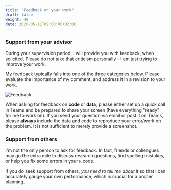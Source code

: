 ```yaml
---
title: "Feedback on your work"
draft: false
weight: 40
date: 2020-05-11T09:00:00+02:00
---
```


### Support from your advisor

During your supervision period, I will provide you with feedback, when solicited. Please do not take that criticism personally - I am just trying to improve your work.

My feedback typically falls into one of the three categories below. Please evaluate the importance of my comment, and address it in a revision to your work.

![Feedback](/assets/feedback.png)


When asking for feedback on __code__ or __data__, please either set up a quick call in Teams and be prepared to share your screen (have everything "ready" for me to work on). If you send your question via email or post it on Teams, please __always__ include the data and code to reproduce your error/work on the problem. It is not sufficient to merely provide a screenshot.

### Support from others

I'm not the only person to ask for feedback. In fact, friends or colleagues may go the extra mile to discuss research questions, find spelling mistakes, or help you fix some errors in your `R` code.

If you do seek support from others, *you need to tell me about it* so that I can accurately gauge your own performance, which is crucial for a proper planning.
